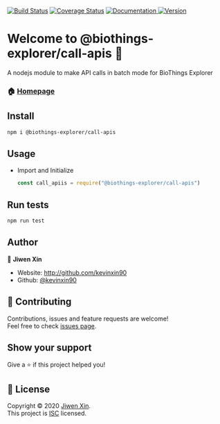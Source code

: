 [![Build Status](https://travis-ci.com/kevinxin90/call-apis.js.svg?branch=master)](https://travis-ci.com/kevinxin90/call-apis.js)
[![Coverage Status](https://coveralls.io/repos/github/kevinxin90/call-apis.js/badge.svg?branch=master)](https://coveralls.io/github/kevinxin90/call-apis.js?branch=master)
<a href="https://github.com/kevinxin90/smartapi-kg.js#readme" target="_blank">
    <img alt="Documentation" src="https://img.shields.io/badge/documentation-yes-brightgreen.svg" />
  </a>
<a href="https://www.npmjs.com/package/@biothings-explorer/call-apis" target="_blank">
    <img alt="Version" src="https://img.shields.io/npm/v/@biothings-explorer/call-apis.svg">
  </a>

# Welcome to @biothings-explorer/call-apis 👋

A nodejs module to make API calls in batch mode for BioThings Explorer

### 🏠 [Homepage](https://github.com/kevinxin90/call-apis.js)

## Install

```sh
npm i @biothings-explorer/call-apis
```

## Usage

- Import and Initialize

    ```javascript
    const call_apiis = require("@biothings-explorer/call-apis")
    ```

## Run tests

```sh
npm run test
```

## Author

👤 **Jiwen Xin**

* Website: http://github.com/kevinxin90
* Github: [@kevinxin90](https://github.com/kevinxin90)

## 🤝 Contributing

Contributions, issues and feature requests are welcome!<br />Feel free to check [issues page](https://github.com/kevinxin90/call-apis.js/issues).

## Show your support

Give a ⭐️ if this project helped you!

## 📝 License

Copyright © 2020 [Jiwen Xin](https://github.com/kevinxin90).<br />
This project is [ISC](https://github.com/kevinxin90/call-apis.js/blob/master/LICENSE) licensed.